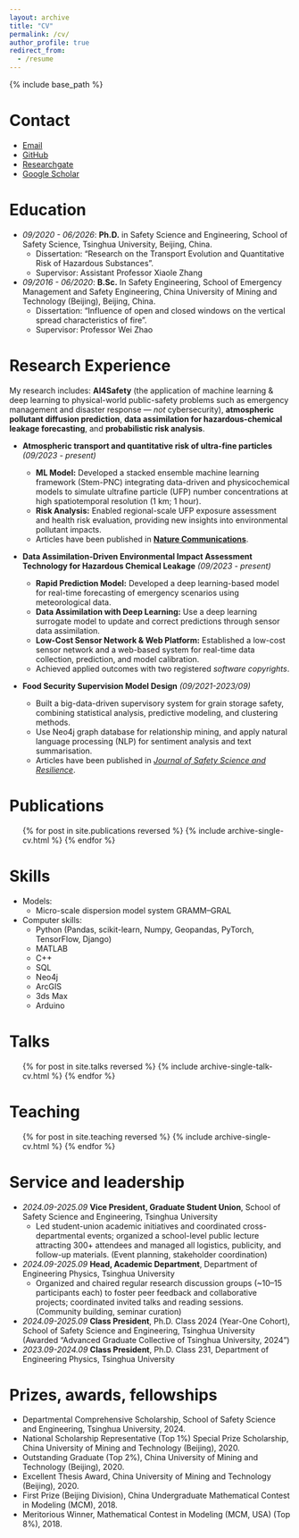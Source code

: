 ```yaml
---
layout: archive
title: "CV"
permalink: /cv/
author_profile: true
redirect_from:
  - /resume
---
```


{% include base_path %}

Contact
======
- [Email](mailto:jyyd23@mails.tsinghua.edu.cn)
- [GitHub](https://github.com/Jyyd) 
- [Researchgate](https://www.researchgate.net/profile/Yudie-Jianyao-2?ev=hdr_xprf)
- [Google Scholar](https://scholar.google.com.hk/citations?user=FAt6AtMAAAAJ&hl=en)

Education
======
* *09/2020 - 06/2026*:	**Ph.D.** in Safety Science and Engineering, School of Safety Science, Tsinghua University, Beijing, China. 
	* Dissertation: “Research on the Transport Evolution and Quantitative Risk of Hazardous Substances”.
	* Supervisor: Assistant Professor Xiaole Zhang
* *09/2016 - 06/2020*:	**B.Sc.** In Safety Engineering, School of Emergency Management and Safety Engineering, China University of Mining and Technology (Beijing),  Beijing, China.
	* Dissertation: “Influence of open and closed windows on the vertical spread characteristics of fire”. 
	* Supervisor: Professor Wei Zhao


Research Experience
======
My research includes: **AI4Safety** (the application of machine learning & deep learning to physical-world public-safety problems such as emergency management and disaster response — *not* cybersecurity), **atmospheric pollutant diffusion prediction**, **data assimilation for hazardous-chemical leakage forecasting**, and **probabilistic risk analysis**. 


* **Atmospheric transport and quantitative risk of ultra-fine particles** *(09/2023 - present)*
  - **ML Model:** Developed a stacked ensemble machine learning framework (Stem-PNC) integrating data-driven and physicochemical models to simulate ultrafine particle (UFP) number concentrations at high spatiotemporal resolution (1 km; 1 hour).
  - **Risk Analysis:** Enabled regional-scale UFP exposure assessment and health risk evaluation, providing new insights into environmental pollutant impacts.
  - Articles have been published in [**Nature Communications**](https://www.nature.com/articles/s41467-025-56581-8).


* **Data Assimilation-Driven Environmental Impact Assessment Technology for Hazardous Chemical Leakage** *(09/2023 - present)*
  - **Rapid Prediction Model:** Developed a deep learning-based model for real-time forecasting of emergency scenarios using meteorological data.
  - **Data Assimilation with Deep Learning:** Use a deep learning surrogate model to update and correct predictions through sensor data assimilation.
  - **Low-Cost Sensor Network & Web Platform:** Established a low-cost sensor network and a web-based system for real-time data collection, prediction, and model calibration.
  - Achieved applied outcomes with two registered *software copyrights*.

* **Food Security Supervision Model Design** *(09/2021-2023/09)*
  - Built a big-data-driven supervisory system for grain storage safety, combining statistical analysis, predictive modeling, and clustering methods.
  - Use Neo4j graph database for relationship mining, and apply natural language processing (NLP) for sentiment analysis and text summarisation.
  - Articles have been published in [*Journal of Safety Science and Resilience*](https://www.sciencedirect.com/science/article/pii/S2666449622000500?via%3Dihub).

Publications
======
  <ul>{% for post in site.publications reversed %}
    {% include archive-single-cv.html %}
  {% endfor %}</ul>
  
Skills
======
* Models: 
  * Micro-scale dispersion model system GRAMM–GRAL
* Computer skills:
  * Python (Pandas, scikit-learn, Numpy, Geopandas, PyTorch, TensorFlow, Django)
  * MATLAB
  * C++
  * SQL
  * Neo4j
  * ArcGIS
  * 3ds Max
  * Arduino


Talks
======
  <ul>{% for post in site.talks reversed %}
    {% include archive-single-talk-cv.html  %}
  {% endfor %}</ul>
  
Teaching
======
  <ul>{% for post in site.teaching reversed %}
    {% include archive-single-cv.html %}
  {% endfor %}</ul>

  
Service and leadership
======
* *2024.09-2025.09*	**Vice President, Graduate Student Union**, School of Safety Science and Engineering, Tsinghua University
  * Led student-union academic initiatives and coordinated cross-departmental events; organized a school-level public lecture attracting 300+ attendees and managed all logistics, publicity, and follow-up materials. (Event planning, stakeholder coordination)
* *2024.09-2025.09*	**Head, Academic Department**, Department of Engineering Physics, Tsinghua University
  * Organized and chaired regular research discussion groups (~10–15 participants each) to foster peer feedback and collaborative projects; coordinated invited talks and reading sessions. (Community building, seminar curation)
* *2024.09-2025.09*	**Class President**, Ph.D. Class 2024 (Year-One Cohort), School of Safety Science and Engineering, Tsinghua University (Awarded “Advanced Graduate Collective of Tsinghua University, 2024”)
* *2023.09-2024.09*	**Class President**, Ph.D. Class 231, Department of Engineering Physics, Tsinghua University


Prizes, awards, fellowships
======
* Departmental Comprehensive Scholarship, School of Safety Science and Engineering, Tsinghua University, 2024.
* National Scholarship Representative (Top 1%)
Special Prize Scholarship, China University of Mining and Technology (Beijing), 2020.
* Outstanding Graduate (Top 2%), China University of Mining and Technology (Beijing), 2020.
* Excellent Thesis Award, China University of Mining and Technology (Beijing), 2020.
* First Prize (Beijing Division), China Undergraduate Mathematical Contest in Modeling (MCM), 2018.
* Meritorious Winner, Mathematical Contest in Modeling (MCM, USA) (Top 8%), 2018.